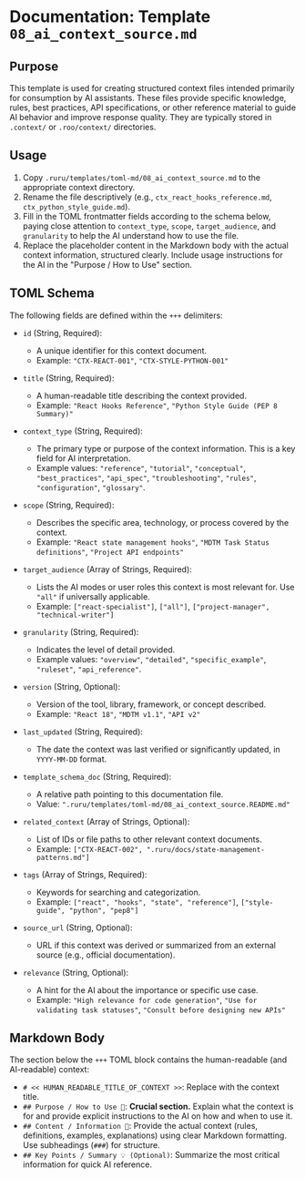 # Documentation: Template `08_ai_context_source.md`

## Purpose

This template is used for creating structured context files intended primarily for consumption by AI assistants. These files provide specific knowledge, rules, best practices, API specifications, or other reference material to guide AI behavior and improve response quality. They are typically stored in `.context/` or `.roo/context/` directories.

## Usage

1.  Copy `.ruru/templates/toml-md/08_ai_context_source.md` to the appropriate context directory.
2.  Rename the file descriptively (e.g., `ctx_react_hooks_reference.md`, `ctx_python_style_guide.md`).
3.  Fill in the TOML frontmatter fields according to the schema below, paying close attention to `context_type`, `scope`, `target_audience`, and `granularity` to help the AI understand how to use the file.
4.  Replace the placeholder content in the Markdown body with the actual context information, structured clearly. Include usage instructions for the AI in the "Purpose / How to Use" section.

## TOML Schema

The following fields are defined within the `+++` delimiters:

*   `id` (String, Required):
    *   A unique identifier for this context document.
    *   Example: `"CTX-REACT-001"`, `"CTX-STYLE-PYTHON-001"`

*   `title` (String, Required):
    *   A human-readable title describing the context provided.
    *   Example: `"React Hooks Reference"`, `"Python Style Guide (PEP 8 Summary)"`

*   `context_type` (String, Required):
    *   The primary type or purpose of the context information. This is a key field for AI interpretation.
    *   Example values: `"reference"`, `"tutorial"`, `"conceptual"`, `"best_practices"`, `"api_spec"`, `"troubleshooting"`, `"rules"`, `"configuration"`, `"glossary"`.

*   `scope` (String, Required):
    *   Describes the specific area, technology, or process covered by the context.
    *   Example: `"React state management hooks"`, `"MDTM Task Status definitions"`, `"Project API endpoints"`

*   `target_audience` (Array of Strings, Required):
    *   Lists the AI modes or user roles this context is most relevant for. Use `"all"` if universally applicable.
    *   Example: `["react-specialist"]`, `["all"]`, `["project-manager", "technical-writer"]`

*   `granularity` (String, Required):
    *   Indicates the level of detail provided.
    *   Example values: `"overview"`, `"detailed"`, `"specific_example"`, `"ruleset"`, `"api_reference"`.

*   `version` (String, Optional):
    *   Version of the tool, library, framework, or concept described.
    *   Example: `"React 18"`, `"MDTM v1.1"`, `"API v2"`

*   `last_updated` (String, Required):
    *   The date the context was last verified or significantly updated, in `YYYY-MM-DD` format.

*   `template_schema_doc` (String, Required):
    *   A relative path pointing to this documentation file.
    *   Value: `".ruru/templates/toml-md/08_ai_context_source.README.md"`

*   `related_context` (Array of Strings, Optional):
    *   List of IDs or file paths to other relevant context documents.
    *   Example: `["CTX-REACT-002", ".ruru/docs/state-management-patterns.md"]`

*   `tags` (Array of Strings, Required):
    *   Keywords for searching and categorization.
    *   Example: `["react", "hooks", "state", "reference"]`, `["style-guide", "python", "pep8"]`

*   `source_url` (String, Optional):
    *   URL if this context was derived or summarized from an external source (e.g., official documentation).

*   `relevance` (String, Optional):
    *   A hint for the AI about the importance or specific use case.
    *   Example: `"High relevance for code generation"`, `"Use for validating task statuses"`, `"Consult before designing new APIs"`

## Markdown Body

The section below the `+++` TOML block contains the human-readable (and AI-readable) context:

*   `# << HUMAN_READABLE_TITLE_OF_CONTEXT >>`: Replace with the context title.
*   `## Purpose / How to Use 🎯`: **Crucial section.** Explain what the context is for and provide explicit instructions to the AI on how and when to use it.
*   `## Content / Information 📝`: Provide the actual context (rules, definitions, examples, explanations) using clear Markdown formatting. Use subheadings (`###`) for structure.
*   `## Key Points / Summary 💡 (Optional)`: Summarize the most critical information for quick AI reference.

